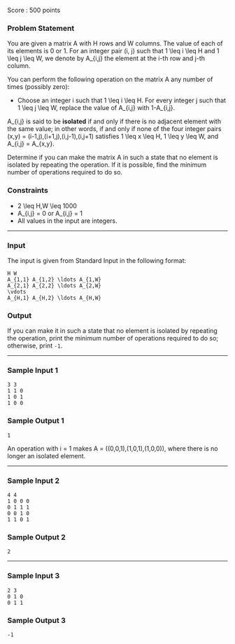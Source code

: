 Score : 500 points

### Problem Statement

You are given a matrix A with H rows and W columns. The value of each of its elements is 0 or 1.
For an integer pair (i, j) such that 1 \leq i \leq H and 1 \leq j \leq W, we denote by A\_{i,j} the element at the i-th row and j-th column.

You can perform the following operation on the matrix A any number of times (possibly zero):

* Choose an integer i such that 1 \leq i \leq H. For every integer j such that 1 \leq j \leq W, replace the value of A\_{i,j} with 1-A\_{i,j}.

A\_{i,j} is said to be **isolated** if and only if there is no adjacent element with the same value; in other words, if and only if none of the four integer pairs (x,y) = (i-1,j),(i+1,j),(i,j-1),(i,j+1) satisfies 1 \leq x \leq H, 1 \leq y \leq W, and A\_{i,j} = A\_{x,y}.

Determine if you can make the matrix A in such a state that no element is isolated by repeating the operation. If it is possible, find the minimum number of operations required to do so.

### Constraints

* 2 \leq H,W \leq 1000
* A\_{i,j} = 0 or A\_{i,j} = 1
* All values in the input are integers.

---

### Input

The input is given from Standard Input in the following format:

```
H W
A_{1,1} A_{1,2} \ldots A_{1,W}
A_{2,1} A_{2,2} \ldots A_{2,W} 
\vdots
A_{H,1} A_{H,2} \ldots A_{H,W} 
```

### Output

If you can make it in such a state that no element is isolated by repeating the operation, print the minimum number of operations required to do so; otherwise, print `-1`.

---

### Sample Input 1

```
3 3
1 1 0
1 0 1
1 0 0
```

### Sample Output 1

```
1
```

An operation with i = 1 makes A = ((0,0,1),(1,0,1),(1,0,0)), where there is no longer an isolated element.

---

### Sample Input 2

```
4 4
1 0 0 0
0 1 1 1
0 0 1 0
1 1 0 1
```

### Sample Output 2

```
2
```

---

### Sample Input 3

```
2 3
0 1 0
0 1 1
```

### Sample Output 3

```
-1
```